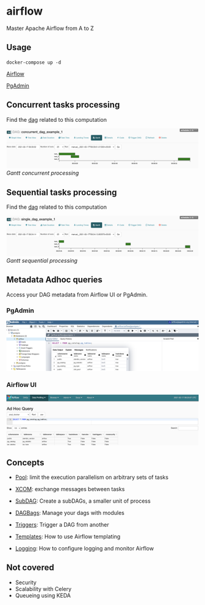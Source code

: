 # airflow

Master Apache Airflow from A to Z

## Usage
```
docker-compose up -d
```

[Airflow](http://localhost:8080)

[PgAdmin](http://localhost:5050)

## Concurrent tasks processing
Find the [dag](https://github.com/robincvlr/airflow/blob/main/dags/parallel/dag_par_1.py) related to this computation

![Alt text](./doc/img/concurrent.png?raw=true "Gantt concurrent processing")
*Gantt concurrent processing*

## Sequential tasks processing
Find the [dag](https://github.com/robincvlr/airflow/blob/main/dags/sequential/dag_single_1.py) related to this computation

![Alt text](./doc/img/single.png?raw=true "Gantt sequential processing")
*Gantt sequential processing*

## Metadata Adhoc queries

Access your DAG metadata from Airflow UI or PgAdmin.

### PgAdmin
![Alt text](./doc/img/pgadmin_query.png?raw=true)

### Airflow UI
![Alt text](./doc/img/airflow_query.png?raw=true)

## Concepts
- [Pool](https://github.com/robincvlr/airflow/blob/main/dags/parallel/dag_pool_1.py): limit the execution parallelism on arbitrary sets of tasks

- [XCOM](https://github.com/robincvlr/airflow/blob/main/dags/parallel/dag_pool_1.py): exchange messages between tasks

- [SubDAG](https://github.com/robincvlr/airflow/blob/main/dags/sequential/dag_single_sub_2.py): Create a subDAGs, a smaller unit of process

- [DAGBags](https://github.com/robincvlr/airflow/blob/main/dags/dag_bags.py): Manage your dags with modules

- [Triggers](https://github.com/robincvlr/airflow/blob/main/dags/triggers/): Trigger a DAG from another

- [Templates](https://github.com/robincvlr/airflow/blob/main/dags/templates): How to use Airflow templating

- [Logging](https://github.com/robincvlr/airflow/blob/main/conf/log_config.py): How to configure logging and monitor Airflow

## Not covered
- Security
- Scalability with Celery
- Queueing using KEDA
